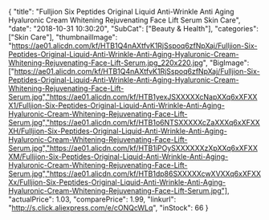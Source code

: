 {
	"title": "Fulljion Six Peptides Original Liquid Anti-Wrinkle Anti Aging Hyaluronic Cream Whitening Rejuvenating Face Lift Serum Skin Care",
	"date": "2018-10-31 10:30:20",
	"SubCat": ["Beauty & Health"],
	"categories": ["Skin Care"],
	"thumbnailImage": "https://ae01.alicdn.com/kf/HTB1Q4nAXtfvK1RjSspoq6zfNpXaj/Fulljion-Six-Peptides-Original-Liquid-Anti-Wrinkle-Anti-Aging-Hyaluronic-Cream-Whitening-Rejuvenating-Face-Lift-Serum.jpg_220x220.jpg",
	"BigImage": ["https://ae01.alicdn.com/kf/HTB1Q4nAXtfvK1RjSspoq6zfNpXaj/Fulljion-Six-Peptides-Original-Liquid-Anti-Wrinkle-Anti-Aging-Hyaluronic-Cream-Whitening-Rejuvenating-Face-Lift-Serum.jpg","https://ae01.alicdn.com/kf/HTB1yexJSXXXXXcNapXXq6xXFXXX1/Fulljion-Six-Peptides-Original-Liquid-Anti-Wrinkle-Anti-Aging-Hyaluronic-Cream-Whitening-Rejuvenating-Face-Lift-Serum.jpg","https://ae01.alicdn.com/kf/HTB1o6NTSXXXXXcZaXXXq6xXFXXXH/Fulljion-Six-Peptides-Original-Liquid-Anti-Wrinkle-Anti-Aging-Hyaluronic-Cream-Whitening-Rejuvenating-Face-Lift-Serum.jpg","https://ae01.alicdn.com/kf/HTB1iPOySXXXXXXzXpXXq6xXFXXXM/Fulljion-Six-Peptides-Original-Liquid-Anti-Wrinkle-Anti-Aging-Hyaluronic-Cream-Whitening-Rejuvenating-Face-Lift-Serum.jpg","https://ae01.alicdn.com/kf/HTB1dp86SXXXXXcwXVXXq6xXFXXXx/Fulljion-Six-Peptides-Original-Liquid-Anti-Wrinkle-Anti-Aging-Hyaluronic-Cream-Whitening-Rejuvenating-Face-Lift-Serum.jpg"],
	"actualPrice": 1.03,
	"comparePrice": 1.99,
	"linkurl": "http://s.click.aliexpress.com/e/cONQcWLq",
	"inStock": 66
}

